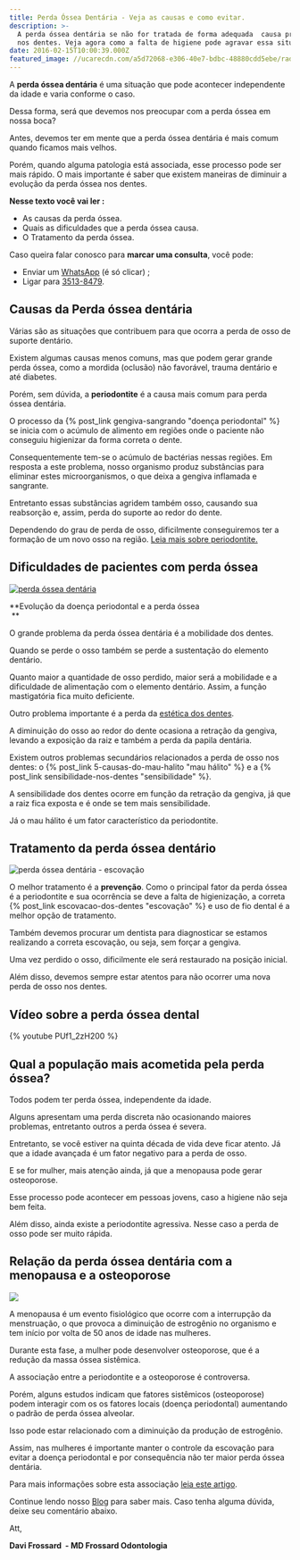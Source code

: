 ```yaml
---
title: Perda Óssea Dentária - Veja as causas e como evitar.
description: >-
  A perda óssea dentária se não for tratada de forma adequada  causa problemas
  nos dentes. Veja agora como a falta de higiene pode agravar essa situação. 
date: 2016-02-15T10:00:39.000Z
featured_image: //ucarecdn.com/a5d72068-e306-40e7-bdbc-48880cdd5ebe/radiografia-panoramica-dentista-analisa.jpg
---
```

A **perda óssea dentária** é uma situação que pode acontecer independente da idade e varia conforme o caso. 

Dessa forma, será que devemos nos preocupar com a perda óssea em nossa boca? 

Antes, devemos ter em mente que a perda óssea dentária é mais comum quando ficamos mais velhos. 

Porém, quando alguma patologia está associada, esse processo pode ser mais rápido. O mais importante é saber que existem maneiras de diminuir a evolução da perda óssea nos dentes. 

**Nesse texto você vai ler :**

* As causas da perda óssea.
* Quais as dificuldades que a perda óssea causa.
* O Tratamento da perda óssea.

Caso queira falar conosco para **marcar uma consulta**, você pode: 

* Enviar um [WhatsApp](https://api.whatsapp.com/send?phone=55021976637803) (é só clicar) ; 
* Ligar para [3513-8479](tel:2135138479).

## **Causas da Perda óssea dentária**

Várias são as situações que contribuem para que ocorra a perda de osso de suporte dentário. 

Existem algumas causas menos comuns, mas que podem gerar grande perda óssea, como a mordida (oclusão) não favorável, trauma dentário e até diabetes. 

Porém, sem dúvida, a **periodontite** é a causa mais comum para perda óssea dentária. 

O processo da {% post_link gengiva-sangrando "doença periodontal" %} se inicia com o acúmulo de alimento em regiões onde o paciente não conseguiu higienizar da forma correta o dente. 

Consequentemente tem-se o acúmulo de bactérias nessas regiões. Em resposta a este problema, nosso organismo produz substâncias para eliminar estes microorganismos, o que deixa a gengiva inflamada e sangrante. 

Entretanto essas substâncias agridem também osso, causando sua reabsorção e, assim, perda do suporte ao redor do dente. 

Dependendo do grau de perda de osso, dificilmente conseguiremos ter a formação de um novo osso na região. [Leia mais sobre periodontite.](https://mdfrossard.com.br/gengiva-sangrando/) 

## **Dificuldades de pacientes com perda óssea**

[![perda óssea dentária](//ucarecdn.com/40df2365-6e1c-4a76-9249-7cc9b53e97e2/Perda-óssea-dentária.jpg)](//ucarecdn.com/40df2365-6e1c-4a76-9249-7cc9b53e97e2/Perda-óssea-dentária.jpg)                                         

**Evolução da doença periodontal e a perda óssea                                      **

O grande problema da perda óssea dentária é a mobilidade dos dentes. 

Quando se perde o osso também se perde a sustentação do elemento dentário. 

Quanto maior a quantidade de osso perdido, maior será a mobilidade e a dificuldade de alimentação com o elemento dentário. Assim, a função mastigatória fica muito deficiente. 

Outro problema importante é a perda da [estética dos dentes](/tratamentos/estetica-dos-dentes/). 

A diminuição do osso ao redor do dente ocasiona a retração da gengiva, levando a exposição da raiz e também a perda da papila dentária. 

Existem outros problemas secundários relacionados a perda de osso nos dentes: o {% post_link 5-causas-do-mau-halito "mau hálito" %} e a {% post_link sensibilidade-nos-dentes "sensibilidade" %}. 

A sensibilidade dos dentes ocorre em função da retração da gengiva, já que a raiz fica exposta e é onde se tem mais sensibilidade. 

Já o mau hálito é um fator característico da periodontite.

## **Tratamento da perda óssea dentário**

![perda óssea dentária - escovação](//ucarecdn.com/6872f42c-033d-420c-9506-8956a66e75b5/Perda-óssea-nos-dentes.jpg) 



O melhor tratamento é a **prevenção**. Como o principal fator da perda óssea é a periodontite e sua ocorrência se deve a falta de higienização, a correta {% post_link escovacao-dos-dentes "escovação" %} e uso de fio dental é a melhor opção de tratamento. 

Também devemos procurar um dentista para diagnosticar se estamos realizando a correta escovação, ou seja, sem forçar a gengiva. 

Uma vez perdido o osso, dificilmente ele será restaurado na posição inicial. 

Além disso, devemos sempre estar atentos para não ocorrer uma nova perda de osso nos dentes.

## Vídeo sobre a perda óssea dental 

{% youtube PUf1_2zH200 %}



## **Qual a população mais acometida pela perda óssea?**

Todos podem ter perda óssea, independente da idade. 

Alguns apresentam uma perda discreta não ocasionando maiores problemas, entretanto outros a perda óssea é severa. 

Entretanto, se você estiver na quinta década de vida deve ficar atento. Já que a idade avançada é um fator negativo para a perda de osso. 

E se for mulher, mais atenção ainda, já que a menopausa pode gerar osteoporose. 

Esse processo pode acontecer em pessoas jovens, caso a higiene não seja bem feita. 

Além disso, ainda existe a periodontite agressiva. Nesse caso a perda de osso pode ser muito rápida.

## **Relação da perda óssea dentária com a menopausa e a osteoporose**

![](//ucarecdn.com/bd99957c-d2cb-4324-80bb-c82dd9e5ec6d/Perda-óssea-dentária-e-a-menopausa.jpg) 

A menopausa é um evento fisiológico que ocorre com a interrupção da menstruação, o que provoca a diminuição de estrogênio no organismo e tem início por volta de 50 anos de idade nas mulheres. 

Durante esta fase, a mulher pode desenvolver osteoporose, que é a redução da massa óssea sistêmica. 

A associação entre a periodontite e a osteoporose é controversa. 

Porém, alguns estudos indicam que fatores sistêmicos (osteoporose) podem interagir com os os fatores locais (doença periodontal) aumentando o padrão de perda óssea alveolar. 

Isso pode estar relacionado com a diminuição da produção de estrogênio. 

Assim, nas mulheres é importante manter o controle da escovação para evitar a doença periodontal e por consequência não ter maior perda óssea dentária. 

Para mais informações sobre esta associação [leia este artigo](http://www.scielo.br/scielo.php?script=sci_arttext&pid=S0100-72032006000500005). 

Continue lendo nosso [Blog](/blog/) para saber mais. Caso tenha alguma dúvida, deixe seu comentário abaixo.

Att,


**Davi Frossard  - MD Frossard Odontologia**
